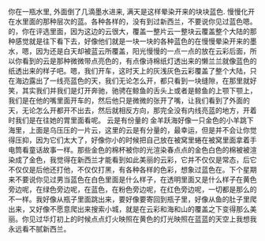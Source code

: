 你在一瓶水里, 外面倒了几滴墨水进来, 满天是这样晕染开来的块块蓝色. 
慢慢化开在水里面的那种层次的蓝。各种各样的，没有到过新西兰，不要说你见过蓝色嗯。的，你在评选里面，因为这边的云很大，覆盖一整片云一整块云覆盖整个大陆的那种感觉就是往下看下去，好像他们就是一块一块的各种蓝色的在慢慢晕染开来的墨水，嗯，因为还是白天却被蓝云所覆盖，阳光慢慢的一点一点的放在云彩后面，所以你看到的云是那种微微带点亮色的，有点像诗棉纸灯透出来的懒兰兰就像蓝色的纸透出来的样子吧。嗯，我们开车，这时天上的灰浅灰色云彩覆盖了整个大陆，只在海边露出了一线亮蓝色的天，我们无论怎么开，都只看到一块缝隙，在那里就好笑，其实我们并我们是灯开奔驰，驰骋在鲸鱼的舌头上或者是鲸鱼的上颚下颚上，我们是在他的嘴里面开车的，然后他只是微微的张开了嘴，让我们看到了外面的天，无论怎么开都开不出去，然后就相反方向，那完全没有内线亮蓝的地方，开着时我们是在往她的胃里面看呢。
云是有份量的
金羊跃海好像一只金色的小羊跳下海里，上面是乌压压的一片云，这里的云是有分量的，最幸运，但是并不会让你觉得压抑，因为它们太大了，好像你小的时候把自己放在被窝里蜷在被窝里面拿着手电筒看童话故事一样。那些金色的棉杯被你的光渲染春点点的金色白色的棉被被渲染成了金色，我觉得在新西兰才能看到如此美丽的云彩，它并不仅仅是常态，后它不仅仅是后他还打他，不仅仅打黑，有各种各样的色彩，想象过蓝色在。下个星期来不要说你见过男当蓝色在白色里面是什么样子，在透明里面又是什么样子在黄色旁边呢，在绿色旁边呢，在蓝色，在粉色旁边呢，在红色旁边呢，一切都是那么的不一样。我好像从瓶子里面跳出来，要好像要寄回到瓶子里，好像从鱼的肚子里爬出来，又好像不愿意爬出来搜索小城，就是在云彩和海和山的覆盖之下变得那么美丽。你见过华灯初上的时候点点灯火映照在黄色的灯光映照在蓝蓝的天空上我想我永远看不腻新西兰。
